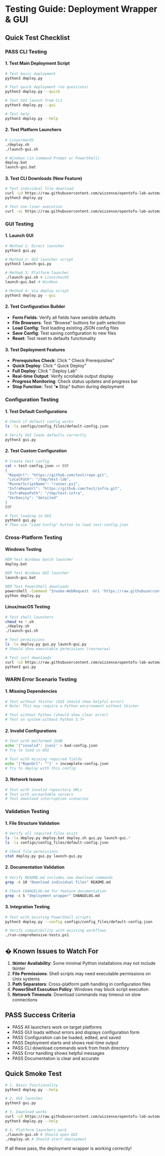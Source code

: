 # Testing Guide: Deployment Wrapper & GUI

## Quick Test Checklist

### PASS **CLI Testing**

#### 1. Test Main Deployment Script
```bash
# Test basic deployment
python3 deploy.py

# Test quick deployment (no questions)
python3 deploy.py --quick

# Test GUI launch from CLI
python3 deploy.py --gui

# Test help
python3 deploy.py --help
```

#### 2. Test Platform Launchers
```bash
# Linux/macOS
./deploy.sh
./launch-gui.sh

# Windows (in Command Prompt or PowerShell)
deploy.bat
launch-gui.bat
```

#### 3. Test CLI Downloads (New Feature)
```bash
# Test individual file download
curl -LO https://raw.githubusercontent.com/wizzense/opentofu-lab-automation/HEAD/deploy.py
python3 deploy.py

# Test one-liner execution
curl -sL https://raw.githubusercontent.com/wizzense/opentofu-lab-automation/HEAD/deploy.py  python3
```

### **GUI Testing**

#### 1. Launch GUI
```bash
# Method 1: Direct launcher
python3 gui.py

# Method 2: GUI launcher script
python3 launch-gui.py

# Method 3: Platform launcher
./launch-gui.sh # Linux/macOS
launch-gui.bat # Windows

# Method 4: Via deploy script
python3 deploy.py --gui
```

#### 2. Test Configuration Builder
- **Form Fields**: Verify all fields have sensible defaults
- **File Browsers**: Test "Browse" buttons for path selection
- **Load Config**: Test loading existing JSON config files
- **Save Config**: Test saving configuration to new files
- **Reset**: Test reset to defaults functionality

#### 3. Test Deployment Features
- **Prerequisites Check**: Click " Check Prerequisites"
- **Quick Deploy**: Click " Quick Deploy" 
- **Full Deploy**: Click " Deploy Lab"
- **Real-time Output**: Verify scrollable output display
- **Progress Monitoring**: Check status updates and progress bar
- **Stop Function**: Test "⏹ Stop" button during deployment

### **Configuration Testing**

#### 1. Test Default Configurations
```bash
# Check if default config works
ls -la configs/config_files/default-config.json

# Verify GUI loads defaults correctly
python3 gui.py
```

#### 2. Test Custom Configuration
```bash
# Create test config
cat > test-config.json << EOF
{
 "RepoUrl": "https://github.com/test/repo.git",
 "LocalPath": "/tmp/test-lab",
 "RunnerScriptName": "runner.ps1",
 "InfraRepoUrl": "https://github.com/test/infra.git", 
 "InfraRepoPath": "/tmp/test-infra",
 "Verbosity": "detailed"
}
EOF

# Test loading in GUI
python3 gui.py
# Then use "Load Config" button to load test-config.json
```

### **Cross-Platform Testing**

#### Windows Testing
```cmd
REM Test Windows batch launcher
deploy.bat

REM Test Windows GUI launcher 
launch-gui.bat

REM Test PowerShell downloads
powershell -Command "Invoke-WebRequest -Uri 'https://raw.githubusercontent.com/wizzense/opentofu-lab-automation/HEAD/deploy.py' -OutFile 'deploy.py'"
python deploy.py
```

#### Linux/macOS Testing
```bash
# Test shell launchers
chmod +x *.sh
./deploy.sh
./launch-gui.sh

# Test permissions
ls -la deploy.py gui.py launch-gui.py
# Should show executable permissions (rwxrwxrwx)

# Test curl downloads
curl -LO https://raw.githubusercontent.com/wizzense/opentofu-lab-automation/HEAD/gui.py
python3 gui.py
```

### WARN **Error Scenario Testing**

#### 1. Missing Dependencies
```bash
# Test without tkinter (GUI should show helpful error)
# Note: This may require a Python environment without tkinter

# Test without Python (should show clear error)
# Test on system without Python 3.7+
```

#### 2. Invalid Configurations
```bash
# Test with malformed JSON
echo '{"invalid": json}' > bad-config.json
# Try to load in GUI

# Test with missing required fields
echo '{"RepoUrl": ""}' > incomplete-config.json
# Try to deploy with this config
```

#### 3. Network Issues
```bash
# Test with invalid repository URLs
# Test with unreachable servers
# Test download interruption scenarios
```

### **Validation Testing**

#### 1. File Structure Validation
```bash
# Verify all required files exist
ls -la deploy.py deploy.bat deploy.sh gui.py launch-gui.*
ls -la configs/config_files/default-config.json

# Check file permissions
stat deploy.py gui.py launch-gui.py
```

#### 2. Documentation Validation
```bash
# Verify README.md includes new download commands
grep -A 10 "Download individual files" README.md

# Check CHANGELOG.md for feature documentation
grep -A 5 "deployment wrapper" CHANGELOG.md
```

#### 3. Integration Testing
```bash
# Test with existing PowerShell scripts
python3 deploy.py --config configs/config_files/default-config.json

# Verify compatibility with existing workflows
./run-comprehensive-tests.ps1
```

## � **Known Issues to Watch For**

1. **tkinter Availability**: Some minimal Python installations may not include tkinter
2. **File Permissions**: Shell scripts may need executable permissions on Unix systems
3. **Path Separators**: Cross-platform path handling in configuration files
4. **PowerShell Execution Policy**: Windows may block script execution
5. **Network Timeouts**: Download commands may timeout on slow connections

## PASS **Success Criteria**

- PASS All launchers work on target platforms
- PASS GUI loads without errors and displays configuration form
- PASS Configuration can be loaded, edited, and saved
- PASS Deployment starts and shows real-time output
- PASS CLI download commands work from fresh directory
- PASS Error handling shows helpful messages
- PASS Documentation is clear and accurate

## **Quick Smoke Test**

```bash
# 1. Basic functionality
python3 deploy.py --help

# 2. GUI launches
python3 gui.py

# 3. Download works
curl -LO https://raw.githubusercontent.com/wizzense/opentofu-lab-automation/HEAD/deploy.py
python3 deploy.py --help

# 4. Platform launchers work
./launch-gui.sh # Should open GUI
./deploy.sh # Should start deployment
```

If all these pass, the deployment wrapper is working correctly! 
